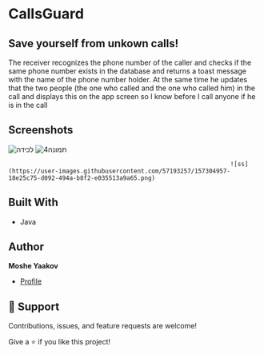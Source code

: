 # CallsGuard
## Save yourself from unkown calls!

The receiver recognizes the phone number of the caller and checks if the same phone number exists in the database and returns a toast message with the name of the phone number holder.
At the same time he updates that the two people (the one who called and the one who called him) in the call and displays this on the app screen so I know before I call anyone if he is in the call

## Screenshots
![‏‏לכידה](https://user-images.githubusercontent.com/57193257/125167049-3468bf00-e1a7-11eb-93a0-ba2dbbd80df3.PNG)
![תמונה4](https://user-images.githubusercontent.com/57193257/125170125-02ab2480-e1b6-11eb-9cca-a4b9cc3ed498.png)

                                                                  ![ss](https://user-images.githubusercontent.com/57193257/157304957-18e25c75-d092-494a-b8f2-e035513a9a65.png)

## Built With

- Java


## Author

**Moshe Yaakov**

- [Profile](https://github.com/moshe980 "Moshe Yaakov")

## 🤝 Support

Contributions, issues, and feature requests are welcome!

Give a ⭐️ if you like this project!
